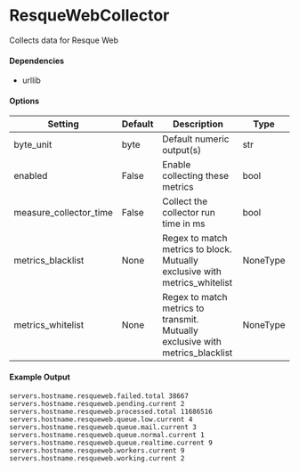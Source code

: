 <!--This file was generated from the python source
Please edit the source to make changes
-->
ResqueWebCollector
=====

Collects data for Resque Web

#### Dependencies

 * urllib


#### Options

Setting | Default | Description | Type
--------|---------|-------------|-----
byte_unit | byte | Default numeric output(s) | str
enabled | False | Enable collecting these metrics | bool
measure_collector_time | False | Collect the collector run time in ms | bool
metrics_blacklist | None | Regex to match metrics to block. Mutually exclusive with metrics_whitelist | NoneType
metrics_whitelist | None | Regex to match metrics to transmit. Mutually exclusive with metrics_blacklist | NoneType

#### Example Output

```
servers.hostname.resqueweb.failed.total 38667
servers.hostname.resqueweb.pending.current 2
servers.hostname.resqueweb.processed.total 11686516
servers.hostname.resqueweb.queue.low.current 4
servers.hostname.resqueweb.queue.mail.current 3
servers.hostname.resqueweb.queue.normal.current 1
servers.hostname.resqueweb.queue.realtime.current 9
servers.hostname.resqueweb.workers.current 9
servers.hostname.resqueweb.working.current 2
```

